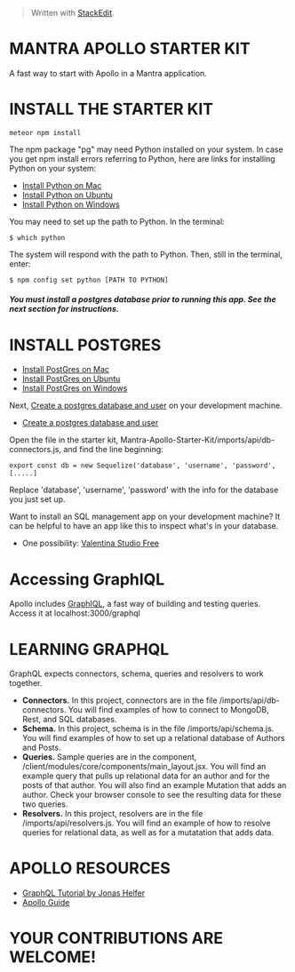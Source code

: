 


> Written with [StackEdit](https://stackedit.io/).
# MANTRA APOLLO STARTER KIT
A fast way to start with Apollo in a Mantra application.

# INSTALL THE STARTER KIT

    meteor npm install

The npm package "pg" may need Python installed on your system. In case you get npm install errors referring to Python, here are links for installing Python on your system:

* [Install Python on Mac](http://blog.manbolo.com/2014/09/27/use-python-effectively-on-os-x)
* [Install Python on Ubuntu](http://askubuntu.com/questions/449555/how-to-install-python-3-4-on-ubuntu)
* [Install Python on Windows](http://www.howtogeek.com/197947/how-to-install-python-on-windows/)

You may need to set up the path to Python. In the terminal:

    $ which python

The system will respond with the path to Python. Then, still in the terminal, enter:

    $ npm config set python [PATH TO PYTHON]

##### You must install a postgres database prior to running this app. See the next section for instructions.

# INSTALL POSTGRES
* [Install PostGres on Mac](http://exponential.io/blog/2015/02/21/install-postgresql-on-mac-os-x-via-brew/)
* [Install PostGres on Ubuntu](http://tecadmin.net/install-postgresql-server-on-ubuntu/)
* [Install PostGres on Windows](http://www.postgresqltutorial.com/install-postgresql/)

Next, [Create a postgres database and user](http://www.sakana.fr/blog/2007/06/06/postgresql-create-a-user-a-database-and-grant-accesses/) on your development machine.

* [Create a postgres database and user](http://www.sakana.fr/blog/2007/06/06/postgresql-create-a-user-a-database-and-grant-accesses/)

Open the file in the starter kit, Mantra-Apollo-Starter-Kit/imports/api/db-connectors.js, and find the line beginning:

    export const db = new Sequelize('database', 'username', 'password', [.....]

Replace 'database', 'username', 'password' with the info for the database you just set up.

Want to install an SQL management app on your development machine? It can be helpful to have an app like this to inspect what's in your database.

* One possibility: [Valentina Studio Free](http://www.valentina-db.com/en/get-free-valentina-studio)

# Accessing GraphIQL
Apollo includes [GraphIQL](https://github.com/graphql/graphiql), a fast way of building and testing queries. Access it at localhost:3000/graphql

# LEARNING GRAPHQL
GraphQL expects connectors, schema, queries and resolvers to work together. 

* **Connectors.** In this project, connectors are in the file /imports/api/db-connectors. You will find examples of how to connect to MongoDB, Rest, and SQL databases.
* **Schema.** In this project, schema is in the file /imports/api/schema.js. You will find examples of how to set up a relational database of Authors and Posts.
* **Queries.** Sample queries are in the component, /client/modules/core/components/main_layout.jsx. You will find an example query that pulls up relational data for an author and for the posts of that author. You will also find an example Mutation that adds an author. Check your browser console to see the resulting data for these two queries. 
* **Resolvers.** In this project, resolvers are in the file /imports/api/resolvers.js. You will find an example of how to resolve queries for relational data, as well as for a mutatation that adds data.

# APOLLO RESOURCES
* [GraphQL Tutorial by Jonas Helfer](https://medium.com/apollo-stack/tutorial-building-a-graphql-server-cddaa023c035#.mp7ucf8mz)
* [Apollo Guide](http://docs.apollostack.com/apollo-server/guide.html) 
 
# YOUR CONTRIBUTIONS ARE WELCOME!
